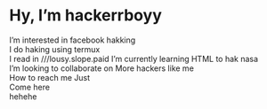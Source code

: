 <!DOCTYPE html>

 <h1> Hy, I’m hackerrboyy </h1>

<body> 
I’m interested in facebook hakking <br>	
I do haking using termux <br>	
I read in ///lousy.slope.paid
I’m currently learning HTML to hak nasa <br>	
I’m looking to collaborate on More hackers like me <br>	
How to reach me Just <br>	
Come here <!-- ///bronzer.etchings.vanished --> <br>	
hehehe 

</body>
</html>

